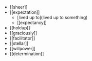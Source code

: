 - [[sheer]]
- [[expectation]]
	- [lived up to](lived up to something)
	- [[expectancy]]
- [[holdup]]
- [[graciously]]
- [[facilitator]]
- [[stellar]]
- [[willpower]]
- [[determination]]